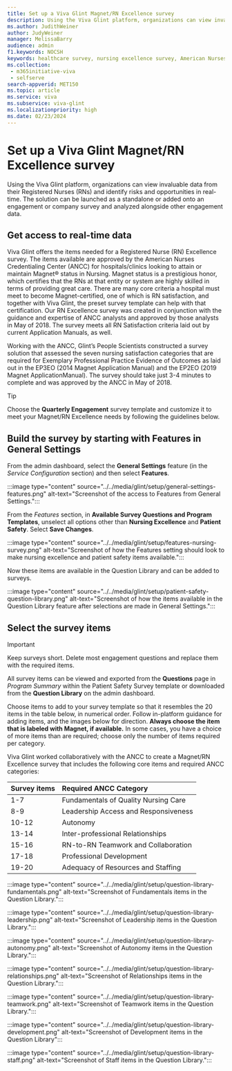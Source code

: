 ```yaml
---
title: Set up a Viva Glint Magnet/RN Excellence survey
description: Using the Viva Glint platform, organizations can view invaluable data from their RNs and identify risks and opportunities in real-time.
ms.author: JudithWeiner
author: JudyWeiner
manager: MelissaBarry
audience: admin
f1.keywords: NOCSH
keywords: healthcare survey, nursing excellence survey, American Nurses Credentialing Center, Magneet
ms.collection: 
 - m365initiative-viva
 - selfserve
search-appverid: MET150
ms.topic: article
ms.service: viva
ms.subservice: viva-glint
ms.localizationpriority: high
ms.date: 02/23/2024
---
```


# Set up a Viva Glint Magnet/RN Excellence survey

Using the Viva Glint platform, organizations can view invaluable data from their Registered Nurses (RNs) and identify risks and opportunities in real-time. The solution can be launched as a standalone or added onto an engagement or company survey and analyzed alongside other engagement data.

## Get access to real-time data

Viva Glint offers the items needed for a Registered Nurse (RN) Excellence survey. The items available are approved by the American Nurses Credentialing Center (ANCC) for hospitals/clinics looking to attain or maintain Magnet® status in Nursing. Magnet status is a prestigious honor, which certifies that the RNs at that entity or system are highly skilled in terms of providing great care. There are many core criteria a hospital must meet to become Magnet-certified, one of which is RN satisfaction, and together with Viva Glint, the preset survey template can help with that certification. Our RN Excellence survey was created in conjunction with the guidance and expertise of ANCC analysts and approved by those analysts in May of 2018. The survey meets all RN Satisfaction criteria laid out by current Application Manuals, as well. 

Working with the ANCC, Glint’s People Scientists constructed a survey solution that assessed the seven nursing satisfaction categories that are required for Exemplary Professional Practice Evidence of Outcomes as laid out in the EP3EO (2014 Magnet Application Manual) and the EP2EO (2019 Magnet ApplicationManual). The survey should take just 3-4 minutes to complete and was approved by the ANCC in May of 2018. 

> [!TIP]
> Choose the **Quarterly Engagement** survey template and customize it to meet your Magnet/RN Excellence needs by following the guidelines below.

## Build the survey by starting with Features in General Settings

From the admin dashboard, select the **General Settings** feature (in the *Service Configuration* section) and then select **Features**. 

:::image type="content" source="../../media/glint/setup/general-settings-features.png" alt-text="Screenshot of the access to Features from General Settings.":::

From the *Features* section, in **Available Survey Questions and Program Templates**, unselect all options other than **Nursing Excellence** and **Patient Safety**. 
Select **Save Changes**. 

:::image type="content" source="../../media/glint/setup/features-nursing-survey.png" alt-text="Screenshot of how the Features setting should look to make nursing excellence and patient safety items available.":::

Now these items are available in the Question Library and can be added to surveys.

:::image type="content" source="../../media/glint/setup/patient-safety-question-library.png" alt-text="Screenshot of how the items available in the Question Library feature after selections are made in General Settings.":::

## Select the survey items

>[!IMPORTANT]
>Keep surveys short. Delete most engagement questions and replace them with the required items.

All survey items can be viewed and exported from the **Questions** page in *Program Summary* within the Patient Safety Survey template or downloaded from the **Question Library** on the admin dashboard. 

Choose items to add to your survey template so that it resembles the 20 items in the table below, in numerical order. Follow in-platform guidance for adding items, and the images below for direction. **Always choose the item that is labeled with Magnet, if available.** In some cases, you have a choice of more items than are required; choose only the number of items required per category. 

Viva Glint worked collaboratively with the ANCC to create a Magnet/RN Excellence survey that includes the following core items and required ANCC categories:

|Survey items|Required ANCC Category|
|:-----------|:----------------------|
|1-7|Fundamentals of Quality Nursing Care|
|8-9|Leadership Access and Responsiveness|
|10-12|Autonomy|
|13-14|Inter-professional Relationships|
|15-16|RN-to-RN Teamwork and Collaboration|
|17-18|Professional Development|
|19-20|Adequacy of Resources and Staffing|

:::image type="content" source="../../media/glint/setup/question-library-fundamentals.png" alt-text="Screenshot of Fundamentals items in the Question Library.":::

:::image type="content" source="../../media/glint/setup/question-library-leadership.png" alt-text="Screenshot of Leadership items in the Question Library.":::

:::image type="content" source="../../media/glint/setup/question-library-autonomy.png" alt-text="Screenshot of Autonomy items in the Question Library.":::

:::image type="content" source="../../media/glint/setup/question-library-relationships.png" alt-text="Screenshot of Relationships items in the Question Library.":::

:::image type="content" source="../../media/glint/setup/question-library-teamwork.png" alt-text="Screenshot of Teamwork items in the Question Library.":::

:::image type="content" source="../../media/glint/setup/question-library-development.png" alt-text="Screenshot of Development items in the Question Library":::

:::image type="content" source="../../media/glint/setup/question-library-staff.png" alt-text="Screenshot of Staff items in the Question Library.":::
